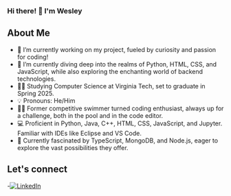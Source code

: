 ### Hi there! 👋 I'm Wesley


## About Me

- 🔭 I’m currently working on my project, fueled by curiosity and passion for coding!
- 🌱 I’m currently diving deep into the realms of Python, HTML, CSS, and JavaScript, while also exploring the enchanting world of backend technologies.
- 👨‍🎓 Studying Computer Science at Virginia Tech, set to graduate in Spring 2025.
- 💡 Pronouns: He/Him
- 🏊‍♂️ Former competitive swimmer turned coding enthusiast, always up for a challenge, both in the pool and in the code editor.
- 💻 Proficient in Python, Java, C++, HTML, CSS, JavaScript, and Jupyter. Familiar with IDEs like Eclipse and VS Code.
- 🚀 Currently fascinated by TypeScript, MongoDB, and Node.js, eager to explore the vast possibilities they offer.

## Let's connect

-[![LinkedIn](https://example.com/linkedin-badge.png)](https://www.linkedin.com/in/wesley-sum/)
